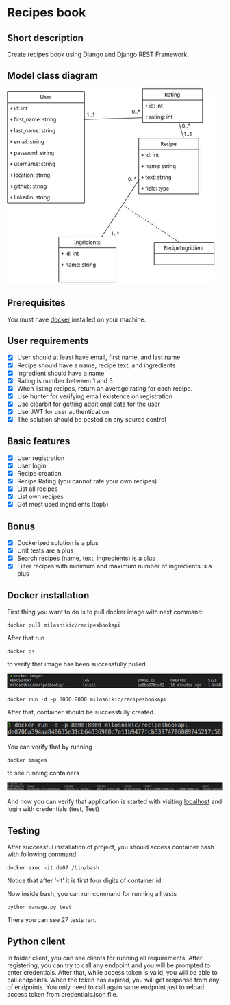 # Recipes book

## Short description
Create recipes book using Django and Django REST Framework.

## Model class diagram
![model class diagram](images/class_diagram.jpg)

## Prerequisites
You must have [docker](https://docs.docker.com/get-docker/) installed on your machine.

## User requirements
- [x] User should at least have email, first name, and last name
- [x] Recipe should have a name, recipe text, and ingredients
- [x] Ingredient should have a name
- [x] Rating is number between 1 and 5
- [x] When listing recipes, return an average rating for each recipe.
- [x] Use hunter for verifying email existence on registration
- [x] Use clearbit for getting additional data for the user
- [x] Use JWT for user authentication
- [x] The solution should be posted on any source control

## Basic features
- [x] User registration
- [x] User login
- [x] Recipe creation
- [x] Recipe Rating (you cannot rate your own recipes)
- [x] List all recipes
- [x] List own recipes
- [x] Get most used ingridients (top5)

## Bonus
- [x] Dockerized solution is a plus
- [x] Unit tests are a plus
- [x] Search recipes (name, text, ingredients) is a plus
- [x] Filter recipes with minimum and maximum number of ingredients is a plus

## Docker installation
First thing you want to do is to pull docker image with next command:
```
docker pull milosnikic/recipesbookapi
```

After that run

```
docker ps
```
to verify that image has been successfully pulled.

![docker image](images/docker-images.png)

```
docker run -d -p 8000:8000 milosnikic/recipesbookapi
```
After that, container should be successfully created.

![docker run](images/docker-run.png)

You can verify that by running
```
docker images
```

to see running containers

![docker ps](images/docker-ps.png)

And now you can verify that application is started with visiting [localhost](http://localhost:8000/admin) and login with credentials (test, Test)

## Testing
After successful installation of project, you should access container bash with following command
```
docker exec -it de07 /bin/bash
```
Notice that after '-it' it is first four digits of container id.

Now inside bash, you can run command for running all tests
```
python manage.py test
```
There you can see 27 tests ran.

## Python client
In folder client, you can see clients for running all requirements. After registering, you can try to call any endpoint and you will be prompted to enter credentials. After that, while access token is valid, you will be able to call endpoints. When the token has expired, you will get response from any of endpoints. You only need to call again same endpoint just to reload access token from credentials.json file.

